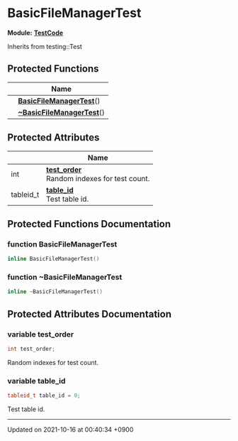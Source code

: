 

# BasicFileManagerTest

**Module:** **[TestCode](/Modules/TestCode)**





Inherits from testing::Test

## Protected Functions

|                | Name           |
| -------------- | -------------- |
| | **[BasicFileManagerTest](/Classes/BasicFileManagerTest#function-basicfilemanagertest)**() |
| | **[~BasicFileManagerTest](/Classes/BasicFileManagerTest#function-~basicfilemanagertest)**() |

## Protected Attributes

|                | Name           |
| -------------- | -------------- |
| int | **[test_order](/Classes/BasicFileManagerTest#variable-test_order)** <br>Random indexes for test count.  |
| tableid_t | **[table_id](/Classes/BasicFileManagerTest#variable-table_id)** <br>Test table id.  |

## Protected Functions Documentation

### function BasicFileManagerTest

```cpp
inline BasicFileManagerTest()
```


### function ~BasicFileManagerTest

```cpp
inline ~BasicFileManagerTest()
```


## Protected Attributes Documentation

### variable test_order

```cpp
int test_order;
```

Random indexes for test count. 

### variable table_id

```cpp
tableid_t table_id = 0;
```

Test table id. 

-------------------------------

Updated on 2021-10-16 at 00:40:34 +0900